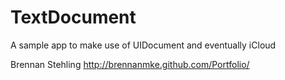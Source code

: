 TextDocument
============

A sample app to make use of UIDocument and eventually iCloud

Brennan Stehling
http://brennanmke.github.com/Portfolio/
